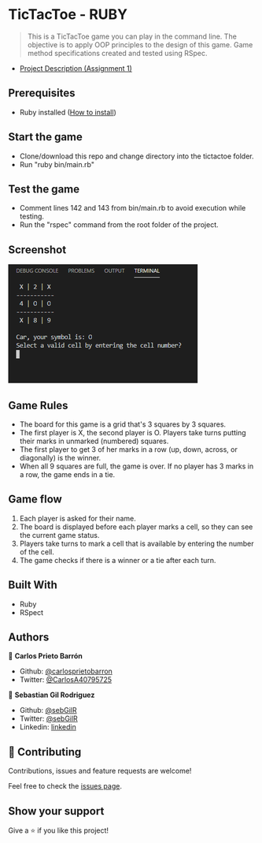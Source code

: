 # TicTacToe - RUBY

> This is a TicTacToe game you can play in the command line. The objective is to apply OOP principles to the design of this game. Game method specifications created and tested using RSpec.

- [Project Description (Assignment 1)](https://www.theodinproject.com/courses/ruby-programming/lessons/oop)

## Prerequisites

- Ruby installed ([How to install](https://www.theodinproject.com/courses/web-development-101/lessons/installing-ruby))

## Start the game

- Clone/download this repo and change directory into the tictactoe folder.
- Run "ruby bin/main.rb"

## Test the game

- Comment lines 142 and 143 from bin/main.rb to avoid execution while testing.
- Run the "rspec" command from the root folder of the project.

## Screenshot

![Screenshot](screenshot.png)

## Game Rules

- The board for this game is a grid that's 3 squares by 3 squares.
- The first player is X, the second player is O. Players take turns putting their marks in unmarked (numbered) squares.
- The first player to get 3 of her marks in a row (up, down, across, or diagonally) is the winner.
- When all 9 squares are full, the game is over. If no player has 3 marks in a row, the game ends in a tie.

## Game flow

1. Each player is asked for their name.
2. The board is displayed before each player marks a cell, so they can see the current game status.
3. Players take turns to mark a cell that is available by entering the number of the cell.
4. The game checks if there is a winner or a tie after each turn.

## Built With

- Ruby
- RSpect

## Authors

👤 **Carlos Prieto Barrón**

- Github: [@carlosprietobarron](https://github.com/carlosprietobarron)
- Twitter: [@CarlosA40795725](https://twitter.com/CarlosA40795725)

👤 **Sebastian Gil Rodriguez**

- Github: [@sebGilR](https://github.com/sebGilR)
- Twitter: [@sebGilR](https://twitter.com/sebGilR)
- Linkedin: [linkedin](https://www.linkedin.com/in/sebastiangilrodriguez)

## 🤝 Contributing

Contributions, issues and feature requests are welcome!

Feel free to check the [issues page](issues/).

## Show your support

Give a ⭐️ if you like this project!
